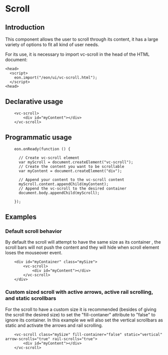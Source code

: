 # Scroll

## Introduction
This component allows the user to scroll through its content, it has a large variety of options to fit all kind of user needs.

For its use, it is necessary to import vc-scroll in the head of the HTML document:
``` [html]
<head>
  <script>
    eon.import("/eon/ui/vc-scroll.html");
  </script>
<head>
```

## Declarative usage

``` [html]
    <vc-scroll>
        <div id="myContent"></div>
    </vc-scroll>
```

## Programmatic usage

``` [javascript]
    eon.onReady(function () {

      // Create vc-scroll element
      var myScroll = document.createElement("vc-scroll");
      // Create the content you want to be scrollable
      var myContent = document.createElement("div");

      // Append your content to the vc-scroll content
      myScroll.content.appendChild(myContent);
      // Append the vc-scroll to the desired container
      document.body.appendChild(myScroll);

    });
```

## Examples

### Default scroll behavior

By default the scroll will attempt to have the same size as its container , the scroll bars will not push the content and they will hide when scroll element loses the mouseover event.

``` [html]
    <div id="myContainer" class="mySize"> 
        <vc-scroll>
            <div id="myContent"></div>
        </vc-scroll>
    </div>
```

### Custom sized scroll with active arrows, active rail scrolling, and static scrollbars

For the scroll to have a custom size it is recommended (besides of giving the scroll the desired size) to set the "fill-contaner" attribute to "false" to ignore its container. In this example we will also set the vertical scrollbars as static and activate the arrows and rail scrolling.

``` [html]
    <vc-scroll class="mySize" fill-container="false" static="vertical" arrow-scrolls="true" rail-scrolls="true">
        <div id="myContent"></div>
    </vc-scroll>
```